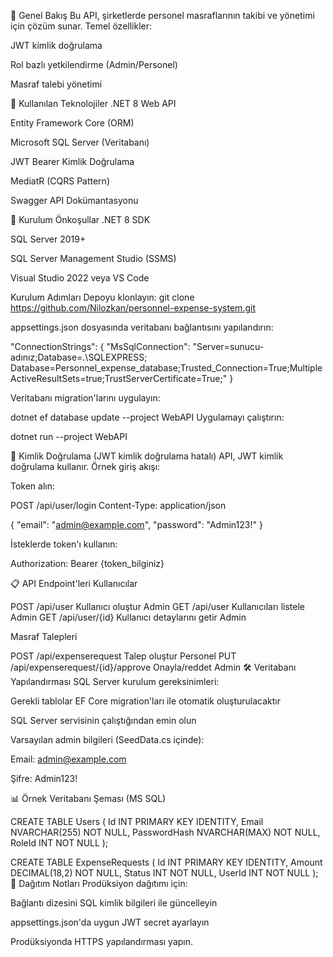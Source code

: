 📌 Genel Bakış
Bu API, şirketlerde personel masraflarının takibi ve yönetimi için çözüm sunar. Temel özellikler:

JWT kimlik doğrulama

Rol bazlı yetkilendirme (Admin/Personel)

Masraf talebi yönetimi


🚀 Kullanılan Teknolojiler
.NET 8 Web API

Entity Framework Core (ORM)

Microsoft SQL Server (Veritabanı)

JWT Bearer Kimlik Doğrulama

MediatR (CQRS Pattern)

Swagger API Dokümantasyonu

🔧 Kurulum
Önkoşullar
.NET 8 SDK

SQL Server 2019+

SQL Server Management Studio (SSMS)

Visual Studio 2022 veya VS Code

Kurulum Adımları
Depoyu klonlayın:
git clone https://github.com/Nilozkan/personnel-expense-system.git

appsettings.json dosyasında veritabanı bağlantısını yapılandırın:

"ConnectionStrings": {
  "MsSqlConnection": "Server=sunucu-adınız;Database=.\\SQLEXPRESS; Database=Personnel_expense_database;Trusted_Connection=True;MultipleActiveResultSets=true;TrustServerCertificate=True;"
}

Veritabanı migration'larını uygulayın:

dotnet ef database update --project WebAPI
Uygulamayı çalıştırın:

dotnet run --project WebAPI

🔐 Kimlik Doğrulama
(JWT kimlik doğrulama hatalı)
API, JWT kimlik doğrulama kullanır. Örnek giriş akışı:

Token alın:

POST /api/user/login
Content-Type: application/json

{
  "email": "admin@example.com",
  "password": "Admin123!"
}

İsteklerde token'ı kullanın:

Authorization: Bearer {token_bilginiz}

📋 API Endpoint'leri
Kullanıcılar

POST	/api/user	Kullanıcı oluştur	Admin
GET	/api/user	Kullanıcıları listele	Admin
GET	/api/user/{id}	Kullanıcı detaylarını getir	Admin

Masraf Talepleri

POST	/api/expenserequest	Talep oluştur	Personel
PUT	/api/expenserequest/{id}/approve	Onayla/reddet	Admin
🛠 Veritabanı Yapılandırması
SQL Server kurulum gereksinimleri:

Gerekli tablolar EF Core migration'ları ile otomatik oluşturulacaktır

SQL Server servisinin çalıştığından emin olun

Varsayılan admin bilgileri (SeedData.cs içinde):

Email: admin@example.com

Şifre: Admin123!

📊 Örnek Veritabanı Şeması (MS SQL)

CREATE TABLE Users (
    Id INT PRIMARY KEY IDENTITY,
    Email NVARCHAR(255) NOT NULL,
    PasswordHash NVARCHAR(MAX) NOT NULL,
    RoleId INT NOT NULL
);

CREATE TABLE ExpenseRequests (
    Id INT PRIMARY KEY IDENTITY,
    Amount DECIMAL(18,2) NOT NULL,
    Status INT NOT NULL,
    UserId INT NOT NULL
);
🌟 Dağıtım Notları
Prodüksiyon dağıtımı için:

Bağlantı dizesini SQL kimlik bilgileri ile güncelleyin

appsettings.json'da uygun JWT secret ayarlayın

Prodüksiyonda HTTPS yapılandırması yapın.